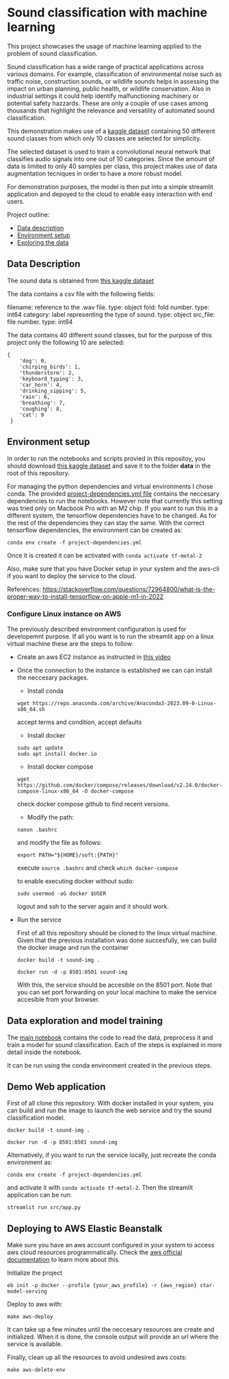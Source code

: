 # Sound classification with machine learning

This project showcases the usage of machine learning applied to the problem of sound classification. 

Sound classification has a wide range of practical applications across various domains. For example, classification of environmental noise such as traffic noise, construction sounds, or wildlife sounds helps in assessing the impact on urban planning, public health, or wildlife conservation. Also in industrial settings it could help identify malfunctioning machinery or potential safety hazzards. These are only a couple of use cases among thousands that highlight the relevance and versatility of automated sound classification.

This demonstration makes use of a [kaggle dataset](https://www.kaggle.com/datasets/mmoreaux/environmental-sound-classification-50) containing 50 different sound classes from which only 10 classes are selected for simplicity. 

The selected dataset is used to train a convolutional neural network that classifies audio signals into one out of 10 categories. Since the amount of data is limited to only 40 samples per class, this project makes use of data augmentation tecniques in order to have a more robust model. 

For demonstration purposes, the model is then put into a simple streamlit application and depoyed to the cloud to enable easy interaction with end users.

Project outline:

- [Data description](#data-description)
- [Environment setup](#environment-setup)
- [Exploring the data](#exploring-the-data)

## Data Description

The sound data is obtained from [this kaggle dataset](https://www.kaggle.com/datasets/mmoreaux/environmental-sound-classification-50)

The data contains a csv file with the following fields:

filename: reference to the .wav file. type:  object
fold: fold number. type:  int64 
category: label representing the type of sound. type:  object
src_file: file number. type:  int64 

The data contains 40 different sound classes, but for the purpose of this project only the following 10 are selected:

```
{
    'dog': 0,
    'chirping_birds': 1,
    'thunderstorm': 2,
    'keyboard_typing': 3,
    'car_horn': 4,
    'drinking_sipping': 5,
    'rain': 6,
    'breathing': 7,
    'coughing': 8,
    'cat': 9
 }
```

## Environment setup

In order to run the notebooks and scripts provied in this repositoy, you should download [this kaggle dataset](https://www.kaggle.com/datasets/mmoreaux/environmental-sound-classification-50) and save it to the folder **data** in the root of this repository.

For managing the python dependencies and virtual environments I chose conda. The provided [project-dependencies.yml file](project-dependencies.yml) contains the neccesary dependencies to run the notebooks. However note that currently this setting was tried only on Macbook Pro with an M2 chip. If you want to run this in a different system, the tensorflow dependencies have to be changed. As for the rest of the dependencies they can stay the same. With the correct tensorflow dependencies,  the environment can be created as:

```console
conda env create -f project-dependencies.yml
```

Once it is created it can be activated with ```conda activate tf-metal-2```

Also, make sure that you have Docker setup in your system and the aws-cli if you want to deploy the service to the cloud.

References: https://stackoverflow.com/questions/72964800/what-is-the-proper-way-to-install-tensorflow-on-apple-m1-in-2022

### Configure Linux instance on AWS

The previously described environment configuration is used for developemnt purpose. If all you want is to run the streamlit app on a linux virtual machine these are the steps to follow: 

- Create an aws EC2 instance as instructed in [this video](https://www.youtube.com/watch?v=IXSiYkP23zo&ab_channel=DataTalksClub%E2%AC%9B)

- Once the connection to the instance is established we can can install the neccesary packages.

    - Install conda
    ```console
    wget https://repo.anaconda.com/archive/Anaconda3-2023.09-0-Linux-x86_64.sh
    ```
    accept terms and condition, accept defaults

    - Install docker

    ```console
    sudo apt update
    sudo apt install docker.io
    ```

    - Install docker compose

    ```console
    wget https://github.com/docker/compose/releases/download/v2.24.0/docker-compose-linux-x86_64 -O docker-compose
    ```
    check docker compose github to find recent versions.

    - Modify the path:

    ```console
    nanon .bashrc
    ```

    and modify the file as follows:

    ```
    export PATH="${HOME}/soft:{PATH}"
    ```

    execute `source .bashrc` and check `which docker-compose`

    to enable executing docker without sudo:

    ```console
    sudo usermod -aG docker $USER
    ```

    logout and ssh to the server again and it should work.

- Run the service

    First of all this repository should be cloned to the linux virtual machine. Given that the previous installation was done succesfully, we can build the docker image and run the container

    ```console
    docker build -t sound-img . 
    ```

    ```console
    docker run -d -p 8501:8501 sound-img
    ```

    With this, the service should be accesible on the 8501 port. Note that you can set port forwarding on your local machine to make the service accesible from your browser.

## Data exploration and model training

The [main notebook](./sound-data-exploration.ipynb) contains the code to read the data, preprocess it and train a model for sound classification. Each of the steps is explained in more detail inside the notebook.

It can be run using the conda environment created in the previous steps.

## Demo Web application

First of all clone this repository. With docker installed in your system, you can build and run the image to launch the web service and try the sound classification model.

```console
docker build -t sound-img . 
```

```console
docker run -d -p 8501:8501 sound-img
```

Alternatively, if you want to run the service locally, just recreate the conda environment as:

```console
conda env create -f project-dependencies.yml
```

and activate it with ```conda activate tf-metal-2```. Then the streamlit application can be run:

```console
streamlit run src/app.py
```

## Deploying to AWS Elastic Beanstalk

Make sure you have an aws account configured in your system to access aws cloud resources programmatically.
Check the [aws official documentation](https://docs.aws.amazon.com/cli/latest/userguide/getting-started-prereqs.html) to learn more about this.

Initialize the project

```console
eb init -p docker --profile {your_aws_profile} -r {aws_region} star-model-serving
```

Deploy to aws with:

```console
make aws-deploy
```

It can take up a few minutes until the neccesary resources are create and initialized. When it is done, the console output will provide an url where the service is available.

Finally, clean up all the resources to avoid undesired aws costs:

```console
make aws-delete-env
```







